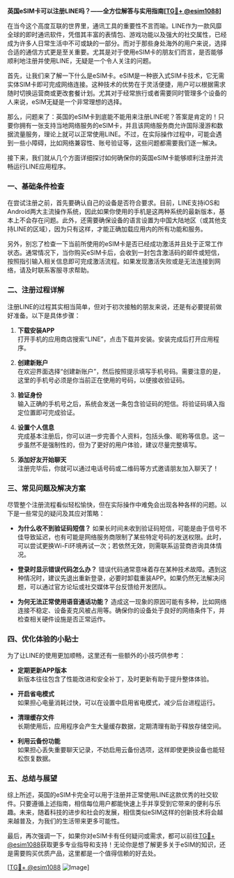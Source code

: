 **英国eSIM卡可以注册LINE吗？——全方位解答与实用指南[[TG💪+ @esim1088](https://t.me/s/esim1088)]**

在当今这个高度互联的世界里，通讯工具的重要性不言而喻。LINE作为一款风靡全球的即时通讯软件，凭借其丰富的表情包、游戏功能以及强大的社交属性，已经成为许多人日常生活中不可或缺的一部分。而对于那些身处海外的用户来说，选择合适的通信方式更是至关重要。尤其是对于使用eSIM卡的朋友们而言，是否能够顺利地注册并使用LINE，无疑是一个令人关注的问题。

首先，让我们来了解一下什么是eSIM卡。eSIM是一种嵌入式SIM卡技术，它无需实体SIM卡即可完成网络连接。这种技术的优势在于灵活便捷，用户可以根据需求随时切换运营商或更改套餐计划。尤其对于经常旅行或者需要同时管理多个设备的人来说，eSIM无疑是一个非常理想的选择。

那么，问题来了：英国的eSIM卡到底能不能用来注册LINE呢？答案是肯定的！只要你拥有一张支持当地网络服务的eSIM卡，并且该网络服务商允许国际漫游和数据流量服务，理论上就可以正常使用LINE。不过，在实际操作过程中，可能会遇到一些小障碍，比如网络兼容性、账号验证等，这些问题都需要我们逐一解决。

接下来，我们就从几个方面详细探讨如何确保你的英国eSIM卡能够顺利注册并流畅运行LINE应用程序。

### **一、基础条件检查**

在尝试注册之前，首先要确认自己的设备是否符合要求。目前，LINE支持iOS和Android两大主流操作系统，因此如果你使用的手机是这两种系统的最新版本，基本上不会存在问题。此外，还需要确保设备的语言设置为中国大陆地区（或其他支持LINE的区域），因为只有这样，才能正确加载应用内的所有功能和服务。

另外，别忘了检查一下当前所使用的eSIM卡是否已经成功激活并且处于正常工作状态。通常情况下，当你购买eSIM卡后，会收到一封包含激活码的邮件或短信，按照指引输入相关信息即可完成激活流程。如果发现激活失败或是无法连接到网络，请及时联系客服寻求帮助。

### **二、注册过程详解**

注册LINE的过程其实相当简单，但对于初次接触的朋友来说，还是有必要提前做好准备。以下是具体步骤：

1. **下载安装APP**  
   打开手机的应用商店搜索“LINE”，点击下载并安装。安装完成后打开应用程序。

2. **创建新账户**  
   在欢迎界面选择“创建新账户”，然后按照提示填写手机号码。需要注意的是，这里的手机号必须是你当前正在使用的号码，以便接收验证码。

3. **验证身份**  
   输入正确的手机号之后，系统会发送一条包含验证码的短信。将验证码填入指定位置即可完成验证。

4. **设置个人信息**  
   完成基本注册后，你可以进一步完善个人资料，包括头像、昵称等信息。这一步虽然不是强制性的，但为了更好的用户体验，建议尽量完整填写。

5. **添加好友开始聊天**  
   注册完毕后，你就可以通过电话号码或二维码等方式邀请朋友加入聊天了！

### **三、常见问题及解决方案**

尽管整个注册流程看似轻松愉快，但在实际操作中难免会出现各种各样的问题。以下是一些常见的疑问及其应对策略：

- **为什么收不到验证码短信？**
  如果长时间未收到验证码短信，可能是由于信号不佳导致延迟，也有可能是网络服务商限制了某些特定号码的发送权限。此时，可以尝试更换Wi-Fi环境再试一次；若依然无效，则需联系运营商咨询具体情况。

- **登录时显示错误代码怎么办？**
  错误代码通常意味着存在某种技术故障。遇到这种情况时，建议先退出重新登录，必要时卸载重装APP。如果仍然无法解决问题，可以通过官方论坛或社交媒体平台反馈给开发团队。

- **为何无法正常使用语音通话功能？**
  造成这一现象的原因可能有多种，比如网络连接不稳定、设备麦克风被占用等。确保你的设备处于良好的网络条件下，并检查相关硬件设施是否正常运作。

### **四、优化体验的小贴士**

为了让LINE的使用更加顺畅，这里还有一些额外的小技巧供参考：

- **定期更新APP版本**  
  新版本往往包含了性能改进和安全补丁，及时更新有助于提升整体体验。

- **开启省电模式**  
  如果担心电量消耗过快，可以在设置中启用省电模式，减少后台进程运行。

- **清理缓存文件**  
  长期使用后，应用程序会产生大量缓存数据，定期清理有助于释放存储空间。

- **利用云备份功能**  
  如果担心丢失重要聊天记录，不妨启用云备份选项，这样即使更换设备也能轻松恢复数据。

### **五、总结与展望**

综上所述，英国的eSIM卡完全可以用于注册并正常使用LINE这款优秀的社交软件。只要遵循上述指南，相信每位用户都能快速上手并享受到它带来的便利与乐趣。未来，随着科技的进步和社会的发展，相信类似eSIM这样的创新技术将会越来越普及，为我们的生活带来更多可能性。

最后，再次强调一下，如果你对eSIM卡有任何疑问或需求，都可以前往[TG💪+ @esim1088](https://t.me/s/esim1088)获取更多专业指导和支持！无论你是想了解更多关于eSIM的知识，还是需要购买优质产品，这里都是一个值得信赖的好去处。

[[TG💪+ @esim1088](https://t.me/s/esim1088) ![Image](https://i.postimg.cc/4NQfJmqS/Snipaste-2025-05-13-00-14-12.png)]